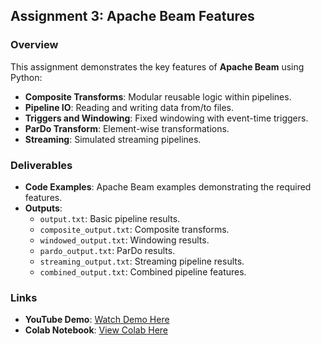 ## **Assignment 3: Apache Beam Features**

### **Overview**

This assignment demonstrates the key features of **Apache Beam** using Python:

- **Composite Transforms**: Modular reusable logic within pipelines.
- **Pipeline IO**: Reading and writing data from/to files.
- **Triggers and Windowing**: Fixed windowing with event-time triggers.
- **ParDo Transform**: Element-wise transformations.
- **Streaming**: Simulated streaming pipelines.

### **Deliverables**

- **Code Examples**: Apache Beam examples demonstrating the required features.
- **Outputs**:
  - `output.txt`: Basic pipeline results.
  - `composite_output.txt`: Composite transforms.
  - `windowed_output.txt`: Windowing results.
  - `pardo_output.txt`: ParDo results.
  - `streaming_output.txt`: Streaming pipeline results.
  - `combined_output.txt`: Combined pipeline features.

### **Links**

- **YouTube Demo**: [Watch Demo Here](https://youtu.be/w2gsrnzW5r8)
- **Colab Notebook**: [View Colab Here](https://colab.research.google.com/github/pruthvik-sheth/CMPE-255-Data-Mining/blob/main/Assignments/Apache-Beam/Assignment-3/Apache_Beam_Demonstration.ipynb)
